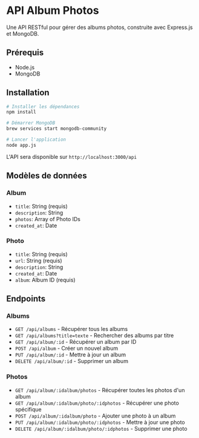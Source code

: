 # API Album Photos

Une API RESTful pour gérer des albums photos, construite avec Express.js et MongoDB.

## Prérequis

- Node.js
- MongoDB

## Installation

```bash
# Installer les dépendances
npm install

# Démarrer MongoDB
brew services start mongodb-community

# Lancer l'application
node app.js
```

L'API sera disponible sur `http://localhost:3000/api`

## Modèles de données

### Album
- `title`: String (requis)
- `description`: String
- `photos`: Array of Photo IDs
- `created_at`: Date

### Photo
- `title`: String (requis)
- `url`: String (requis)
- `description`: String
- `created_at`: Date
- `album`: Album ID (requis)

## Endpoints

### Albums

- `GET /api/albums` - Récupérer tous les albums
- `GET /api/albums?title=texte` - Rechercher des albums par titre
- `GET /api/album/:id` - Récupérer un album par ID
- `POST /api/album` - Créer un nouvel album
- `PUT /api/album/:id` - Mettre à jour un album
- `DELETE /api/album/:id` - Supprimer un album

### Photos

- `GET /api/album/:idalbum/photos` - Récupérer toutes les photos d'un album
- `GET /api/album/:idalbum/photo/:idphotos` - Récupérer une photo spécifique
- `POST /api/album/:idalbum/photo` - Ajouter une photo à un album
- `PUT /api/album/:idalbum/photo/:idphotos` - Mettre à jour une photo
- `DELETE /api/album/:idalbum/photo/:idphotos` - Supprimer une photo